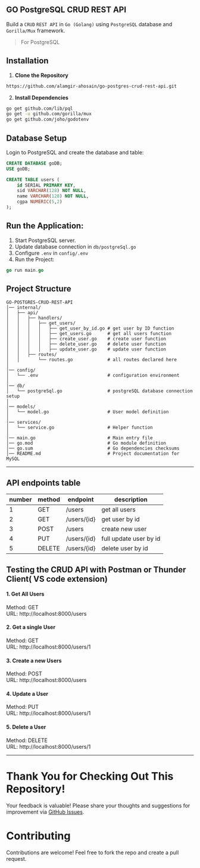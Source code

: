 ## GO PostgreSQL CRUD REST API
Build a `CRUD` `REST API` in `Go (Golang)` using `PostgreSQL` database and `Gorilla/Mux` framework. 

>For PostgreSQL
## Installation
1. **Clone the Repository**
 ```bash
https://github.com/alamgir-ahosain/go-postgres-crud-rest-api.git
```
2. **Install Dependencies**<br>
 ```bash
go get github.com/lib/pql
go get -u github.com/gorilla/mux
go get github.com/joho/godotenv
```

##  Database Setup
Login to PostgreSQL and create the database and table:
```sql
CREATE DATABASE goDB;
USE goDB;

CREATE TABLE users (
    id SERIAL PRIMARY KEY,         
    sid VARCHAR(128) NOT NULL,
    name VARCHAR(128) NOT NULL,
    cgpa NUMERIC(5,2)             
);
```
## Run the Application:
1. Start PostgreSQL server.  
2. Update database connection in `db/postgreSql.go`
3. Configure `.env` in `config/.env`
4. Run the Project:
```go
go run main.go
```
   
##  Project Structure
```plaintext
GO-POSTGRES-CRUD-REST-API
│── internal/
│   ├── api/
│   │   ├── handlers/
│   │   │   ├── get_users/            
│   │   │   │   ├── get_user_by_id.go # get user by ID function
│   │   │   │   ├── get_users.go      # get all users function
│   │   │   │   ├── create_user.go    # create user function
│   │   │   │   ├── delete_user.go    # delete user function
│   │   │   │   ├── update_user.go    # update user function 
│   │   ├── routes/
│   │       └── routes.go             # all routes declared here
│
│── config/
│   └── .env                          # configuration environment 
│
│── db/
│   └── postgreSql.go                 # postgreSQL database connection setup
│
│── models/
│   └── model.go                      # User model definition
│
│── services/
│   └── service.go                    # Helper function 
│
│── main.go                           # Main entry file 
│── go.mod                            # Go module definition
│── go.sum                            # Go dependencies checksums
│── README.md                         # Project documentation for MySQL

```
--- 
##  API endpoints table

| number | method | endpoint       |     description               |
| ------ | ------ | -------------- | ------------------------------|
|    1   | GET    | /users         | get all users                 |
|    2   | GET    | /users/{id}    | get user by id                |
|    3   | POST   | /users         | create new user               |
|    4   | PUT    | /users/{id}    | full update user by id        |
|    5   | DELETE | /users/{id}    | delete user by id             |

## Testing the CRUD API with Postman or Thunder Client( VS code extension)
#### 1. Get All Users
  Method: GET<br> URL: http://localhost:8000/users<br>
  
#### 2. Get a single User
  Method: GET<br> URL: http://localhost:8000/users/1<br>
  
#### 3. Create a new  Users
  Method: POST<br> URL: http://localhost:8000/users<br>
  
#### 4. Update a User
  Method: PUT<br> URL: http://localhost:8000/users/1<br>

#### 5. Delete a User
  Method: DELETE<br> URL: http://localhost:8000/users/1<br>

---
# Thank You for Checking Out This Repository!
Your feedback is valuable! Please share your thoughts and suggestions for improvement via [GitHub Issues](https://github.com/alamgir-ahosain/go-postgres-crud-rest-api/issues).

# Contributing  
Contributions are welcome! Feel free to fork the repo and create a pull request.

